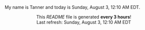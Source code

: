 My name is Tanner and today is Sunday, August 3, 12:10 AM EDT.

<p align="center">This <i>README</i> file is generated <b>every 3 hours</b>!</br>Last refresh: Sunday, August 3, 12:10 AM EDT<br /></p>

